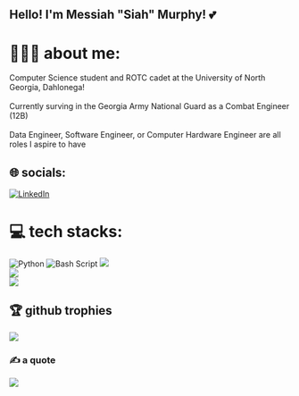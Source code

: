 ## Hello! I'm Messiah "Siah" Murphy! 💕
# 👩🏽‍💻 about me:
Computer Science student and ROTC cadet at the University of North Georgia, Dahlonega! <br/><br>  Currently surving in the Georgia Army National Guard as a Combat Engineer (12B) <br/><br> Data Engineer, Software Engineer, or Computer Hardware Engineer are all roles I aspire to have <br/>


## 🌐 socials:
 [![LinkedIn](https://img.shields.io/badge/LinkedIn-%230077B5.svg?logo=linkedin&logoColor=white)](https://linkedin.com/in/https://www.linkedin.com/in/cdt-messiah-murphy-39965b25b/) 

# 💻 tech stacks:
![Python](https://img.shields.io/badge/python-3670A0?style=for-the-badge&logo=python&logoColor=ffdd54) 
![Bash Script](https://img.shields.io/badge/bash_script-%23121011.svg?style=for-the-badge&logo=gnu-bash&logoColor=white)
![](https://github-readme-stats.vercel.app/api?username=saismurphy&theme=rose_pine&hide_border=false&include_all_commits=false&count_private=false)<br/>
![](https://github-readme-streak-stats.herokuapp.com/?user=saismurphy&theme=rose_pine&hide_border=false)<br/>
![](https://github-readme-stats.vercel.app/api/top-langs/?username=saismurphy&theme=rose_pine&hide_border=false&include_all_commits=false&count_private=false&layout=compact)

## 🏆 github trophies
![](https://github-profile-trophy.vercel.app/?username=saismurphy&theme=calm_pink&no-frame=false&no-bg=true&margin-w=4)

### ✍️ a quote
![](https://quotes-github-readme.vercel.app/api?type=vetical&theme=radical)

<!-- Proudly created with GPRM ( https://gprm.itsvg.in ) -->
